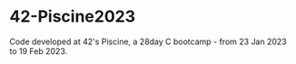# 42-Piscine2023
Code developed at 42's Piscine, a 28day C bootcamp - from 23 Jan 2023 to 19 Feb 2023.
